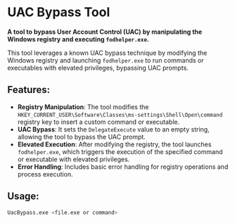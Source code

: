 # UAC Bypass Tool

**A tool to bypass User Account Control (UAC) by manipulating the Windows registry and executing `fodhelper.exe`.**

This tool leverages a known UAC bypass technique by modifying the Windows registry and launching `fodhelper.exe` to run commands or executables with elevated privileges, bypassing UAC prompts.

## Features:
- **Registry Manipulation**: The tool modifies the `HKEY_CURRENT_USER\Software\Classes\ms-settings\Shell\Open\command` registry key to insert a custom command or executable.
- **UAC Bypass**: It sets the `DelegateExecute` value to an empty string, allowing the tool to bypass the UAC prompt.
- **Elevated Execution**: After modifying the registry, the tool launches `fodhelper.exe`, which triggers the execution of the specified command or executable with elevated privileges.
- **Error Handling**: Includes basic error handling for registry operations and process execution.

## Usage:
```bash
UacBypass.exe <file.exe or command>
```
